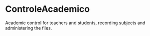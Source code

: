 # ControleAcademico
Academic control for teachers and students, recording subjects and administering the files.  
